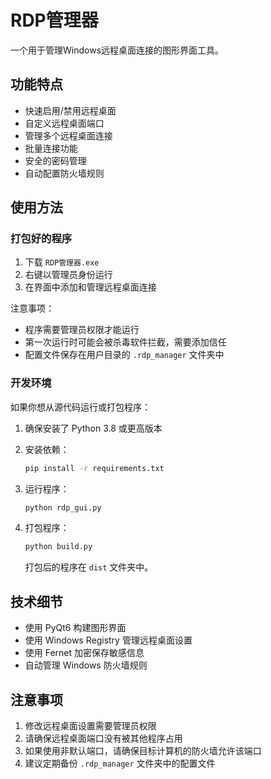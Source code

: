 # RDP管理器

一个用于管理Windows远程桌面连接的图形界面工具。

## 功能特点

- 快速启用/禁用远程桌面
- 自定义远程桌面端口
- 管理多个远程桌面连接
- 批量连接功能
- 安全的密码管理
- 自动配置防火墙规则

## 使用方法

### 打包好的程序

1. 下载 `RDP管理器.exe`
2. 右键以管理员身份运行
3. 在界面中添加和管理远程桌面连接

注意事项：
- 程序需要管理员权限才能运行
- 第一次运行时可能会被杀毒软件拦截，需要添加信任
- 配置文件保存在用户目录的 `.rdp_manager` 文件夹中

### 开发环境

如果你想从源代码运行或打包程序：

1. 确保安装了 Python 3.8 或更高版本
2. 安装依赖：
   ```bash
   pip install -r requirements.txt
   ```

3. 运行程序：
   ```bash
   python rdp_gui.py
   ```

4. 打包程序：
   ```bash
   python build.py
   ```
   打包后的程序在 `dist` 文件夹中。

## 技术细节

- 使用 PyQt6 构建图形界面
- 使用 Windows Registry 管理远程桌面设置
- 使用 Fernet 加密保存敏感信息
- 自动管理 Windows 防火墙规则

## 注意事项

1. 修改远程桌面设置需要管理员权限
2. 请确保远程桌面端口没有被其他程序占用
3. 如果使用非默认端口，请确保目标计算机的防火墙允许该端口
4. 建议定期备份 `.rdp_manager` 文件夹中的配置文件 